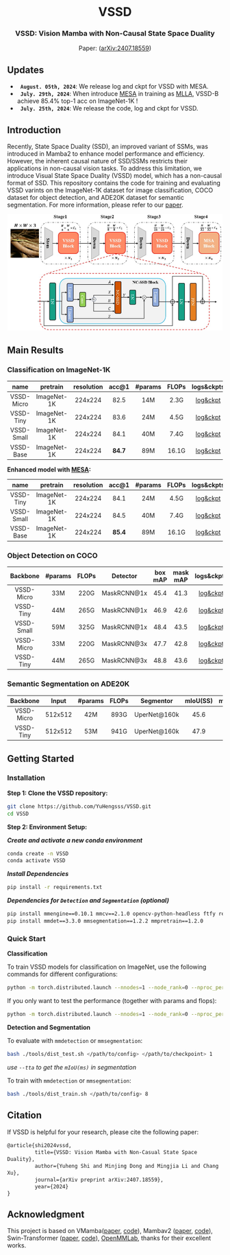 
<div align="center">
<h1>VSSD </h1>
<h3>VSSD:  Vision Mamba with Non-Causal State Space Duality</h3>

Paper: ([arXiv:2407.18559](https://arxiv.org/abs/2407.18559))
</div>

## Updates
* **` August. 05th, 2024`**: We release log and ckpt for VSSD with MESA.
* **` July. 29th, 2024`**: When introduce [MESA](https://arxiv.org/abs/2205.14083) in training as [MLLA](https://github.com/LeapLabTHU/MLLA), VSSD-B achieve 85.4% top-1 acc on ImageNet-1K !
* **` July. 25th, 2024`**: We release the code, log and ckpt for VSSD.


## Introduction
Recently, State Space Duality (SSD), an improved variant of SSMs, was introduced in Mamba2 to enhance model performance and efficiency. 
However, the inherent causal nature of SSD/SSMs restricts their applications in non-causal vision tasks. 
To address this limitation, we introduce Visual State Space Duality (VSSD) model, which has a non-causal format of SSD.
This repository contains the code for training and evaluating VSSD varints on the ImageNet-1K dataset for image classification, COCO dataset for object detection, and ADE20K dataset for semantic segmentation.
For more information, please refer to our [paper](https://arxiv.org/abs/2407.18559).

<p align="center">
  <img src="./assets/overall_arc.jpg" width="800" />
</p>

## Main Results

### **Classification on ImageNet-1K**

|    name    | pretrain | resolution |  acc@1   | #params | FLOPs |                                               logs&ckpts                                                | 
|:----------:| :---: | :---: |:--------:|:-------:|:-----:|:-------------------------------------------------------------------------------------------------------:| 
| VSSD-Micro | ImageNet-1K | 224x224 |   82.5   |   14M   | 2.3G  |   [log&ckpt](https://drive.google.com/drive/folders/1XWqLj4neH-MGktIe35l1orVUrKr6ry5V?usp=drive_link)   |
| VSSD-Tiny  | ImageNet-1K | 224x224 |   83.6   |   24M   | 4.5G  |                                              [log&ckpt](https://drive.google.com/drive/folders/1fguht9zoIBmS1WD9prqzYHD0APPG16Ub?usp=drive_link)                                              | 
| VSSD-Small | ImageNet-1K | 224x224 |   84.1   |   40M   | 7.4G  |                                              [log&ckpt](https://drive.google.com/drive/folders/1uXSfgD7A4ZVHRqcFFS7OQhbXIzVkoxB9?usp=drive_link)                                              | 
| VSSD-Base  | ImageNet-1K | 224x224 | **84.7** |   89M   | 16.1G |                                              [log&ckpt](https://drive.google.com/drive/folders/18KDn-jIi3NKnZ6e7Gd0-luEbbqQ1Q_6G?usp=drive_link)                                              | 

**Enhanced model with [MESA](https://github.com/YuHengsss/VSSD/blob/1a430bda2910affef8fc42ab9d581b742a0810ce/classification/main.py#L314):**

|    name    | pretrain | resolution |  acc@1   | #params | FLOPs |                                             logs&ckpts                                              | 
|:----------:| :---: | :---: |:--------:|:-------:|:-----:|:---------------------------------------------------------------------------------------------------:|
| VSSD-Tiny | ImageNet-1K | 224x224 |   84.1   |   24M   | 4.5G  | [log&ckpt](https://drive.google.com/drive/folders/18UHxEOz-JmqrsqYgup4eMmDMCxreSagc?usp=drive_link)                                                | 
| VSSD-Small | ImageNet-1K | 224x224 |   84.5   |   40M   | 7.4G  |[log&ckpt](https://drive.google.com/drive/folders/1xquYYYMYX7CZ5bq_jgmGX_gdoQSOjW1p?usp=drive_link)                                                | 
| VSSD-Base  | ImageNet-1K | 224x224 | **85.4** |   89M   | 16.1G |[log&ckpt](https://drive.google.com/drive/folders/1CqPVdCdNoP4ChsdkGR6_yf26Ssi6C-bc?usp=drive_link) | 

### **Object Detection on COCO**
  
|  Backbone  | #params | FLOPs | Detector | box mAP | mask mAP |     logs&ckpts     | 
|:----------:|:-------:|:-----:| :---: |:-------:|:--------:|:------------------:|
| VSSD-Micro |   33M   | 220G  | MaskRCNN@1x |  45.4   |   41.3   | [log&ckpt](https://drive.google.com/drive/folders/1yc_b0s4eE6iasEWIOSfiErIUew5747lf?usp=drive_link) |
| VSSD-Tiny  |   44M   | 265G  | MaskRCNN@1x |  46.9   |   42.6   | [log&ckpt](https://drive.google.com/drive/folders/1HZpm3s0gZnMb6Vh0WLqDzaFkp9-pSaXv?usp=drive_link) |
| VSSD-Small |   59M   | 325G  | MaskRCNN@1x |  48.4   |   43.5   | [log&ckpt](https://drive.google.com/drive/folders/1aBSa3hbHs7snNcQG_YY392GF9gINA2Io?usp=drive_link) |
| VSSD-Micro |   33M   | 220G  | MaskRCNN@3x |  47.7   |   42.8   | [log&ckpt](https://drive.google.com/drive/folders/1JIPfOIpYcKFbyeItiZBg5W2eXOzXXyXu?usp=drive_link) |
| VSSD-Tiny  |   44M   | 265G  | MaskRCNN@3x |  48.8   |   43.6   | [log&ckpt](https://drive.google.com/drive/folders/1ft17N0xme0gVmne6FISOoRZSuSWF42VF?usp=drive_link) |


### **Semantic Segmentation on ADE20K**

|   Backbone    | Input| #params | FLOPs | Segmentor | mIoU(SS) | mIoU(MS) |                                                                                          logs&ckpts                                                                                          |
|:-------------:| :---: |:-------:|:-----:| :---: |:--------:|:--------:|:--------------------------------------------------------------------------------------------------------------------------------------------------------------------------------------------:|
|VSSD-Micro | 512x512 |   42M   | 893G  | UperNet@160k |   45.6   |   46.0   |                                             [log&ckpt](https://drive.google.com/drive/folders/1hJvpasGSFriz2IAci4nPLs9Su-sp8p3-?usp=drive_link)                                              | 
|  VSSD-Tiny   | 512x512 |   53M   | 941G  | UperNet@160k |   47.9   |   48.7   |                                             [log&ckpt](https://drive.google.com/drive/folders/1Jj8J0qAmuvKua4memX-eF-Ajd_ORJaUs?usp=drive_link)                                              | 


## Getting Started

### Installation

**Step 1: Clone the VSSD repository:**

```bash
git clone https://github.com/YuHengsss/VSSD.git
cd VSSD
```

**Step 2: Environment Setup:**

***Create and activate a new conda environment***

```bash
conda create -n VSSD
conda activate VSSD
```

***Install Dependencies***


```bash
pip install -r requirements.txt
```
[//]: # (cd kernels/selective_scan && pip install .)

[//]: # (```)

[//]: # (<!-- cd kernels/cross_scan && pip install . -->)


***Dependencies for `Detection` and `Segmentation` (optional)***

```bash
pip install mmengine==0.10.1 mmcv==2.1.0 opencv-python-headless ftfy regex
pip install mmdet==3.3.0 mmsegmentation==1.2.2 mmpretrain==1.2.0
```

<!-- conda create -n cu12 python=3.10 -y && conda activate cu12
pip install torch torchvision torchaudio --index-url https://download.pytorch.org/whl/cu121
# install cuda121 for windows
# install https://visualstudio.microsoft.com/visual-cpp-build-tools/
pip install timm==0.4.12 fvcore packaging -->


### Quick Start

**Classification**

To train VSSD models for classification on ImageNet, use the following commands for different configurations:

```bash
python -m torch.distributed.launch --nnodes=1 --node_rank=0 --nproc_per_node=8 --master_addr="127.0.0.1" --master_port=29501 main.py --cfg </path/to/config> --batch-size 128 --data-path </path/of/dataset> --output /tmp
```

If you only want to test the performance (together with params and flops):

```bash
python -m torch.distributed.launch --nnodes=1 --node_rank=0 --nproc_per_node=1 --master_addr="127.0.0.1" --master_port=29501 main.py --cfg </path/to/config> --batch-size 128 --data-path </path/of/dataset> --output /tmp --resume </path/of/checkpoint> --eval
```

**Detection and Segmentation**

To evaluate with `mmdetection` or `mmsegmentation`:
```bash
bash ./tools/dist_test.sh </path/to/config> </path/to/checkpoint> 1
```
*use `--tta` to get the `mIoU(ms)` in segmentation*

To train with `mmdetection` or `mmsegmentation`:
```bash
bash ./tools/dist_train.sh </path/to/config> 8
```


## Citation

If VSSD is helpful for your research, please cite the following paper:

```
@article{shi2024vssd,
         title={VSSD: Vision Mamba with Non-Casual State Space Duality}, 
         author={Yuheng Shi and Minjing Dong and Mingjia Li and Chang Xu},
         journal={arXiv preprint arXiv:2407.18559},
         year={2024}
}
```

## Acknowledgment

This project is based on VMamba([paper](https://arxiv.org/abs/2401.10166), [code](https://github.com/MzeroMiko/VMamba)), Mambav2 ([paper](https://arxiv.org/abs/2405.21060), [code](https://github.com/state-spaces/mamba)), Swin-Transformer ([paper](https://arxiv.org/pdf/2103.14030.pdf), [code](https://github.com/microsoft/Swin-Transformer)), [OpenMMLab](https://github.com/open-mmlab),
 thanks for their excellent works.
